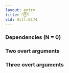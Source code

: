 ```yaml
---
layout: entry
title: འཁྱོར་
vid: Hill:0174
---
```

### Dependencies (N = 0)


### Two overt arguments


### Three overt arguments
